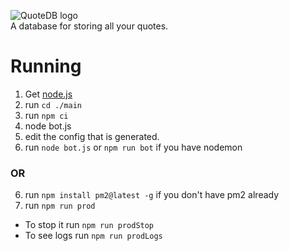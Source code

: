 ![QuoteDB logo](media/quotedblogo.png)
\
A database for storing all your quotes.


# Running
1. Get [node.js](https://nodejs.org/en/download)
2. run `cd ./main`
3. run `npm ci`
4. node bot.js
5. edit the config that is generated.
6. run `node bot.js` or `npm run bot` if you have nodemon  
### OR  
6. run `npm install pm2@latest -g` if you don't have pm2 already
7. run `npm run prod`
- To stop it run `npm run prodStop`
- To see logs run `npm run prodLogs`
